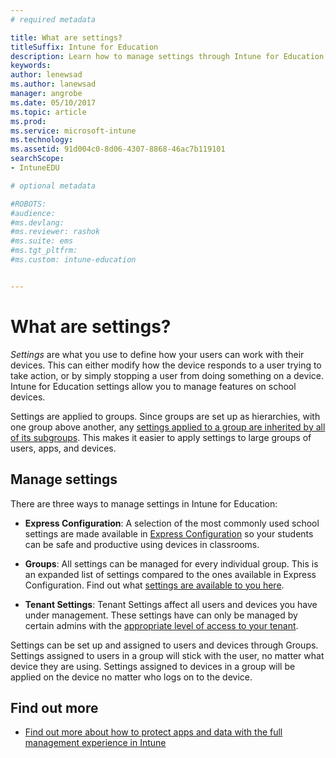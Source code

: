 ```yaml
---
# required metadata

title: What are settings?
titleSuffix: Intune for Education
description: Learn how to manage settings through Intune for Education policies.
keywords:
author: lenewsad
ms.author: lanewsad
manager: angrobe
ms.date: 05/10/2017
ms.topic: article
ms.prod:
ms.service: microsoft-intune
ms.technology:
ms.assetid: 91d004c0-8d06-4307-8868-46ac7b119101
searchScope:
- IntuneEDU

# optional metadata

#ROBOTS:
#audience:
#ms.devlang:
#ms.reviewer: rashok
#ms.suite: ems
#ms.tgt_pltfrm:
#ms.custom: intune-education


---
```


# What are settings?

_Settings_ are what you use to define how your users can work with their devices. This can either modify how the device responds to a user trying to take action, or by simply stopping a user from doing something on a device. Intune for Education settings allow you to manage features on school devices.

Settings are applied to groups. Since groups are set up as hierarchies, with one group above another, any [settings applied to a group are inherited by all of its subgroups](settings-inheritance.md). This makes it easier to apply settings to large groups of users, apps, and devices.

## Manage settings

There are three ways to manage settings in Intune for Education:

* __Express Configuration__: A selection of the most commonly used school settings are made available in [Express Configuration](how-do-i-manage-settings.md#manage-settings-with-express-configuration) so your students can be safe and productive using devices in classrooms.

* __Groups__: All settings can be managed for every individual group. This is an expanded list of settings compared to the ones available in Express Configuration. Find out what [settings are available to you here](available-settings.md).

* __Tenant Settings__: Tenant Settings affect all users and devices you have under management. These settings have can only be managed by certain admins with the [appropriate level of access to your tenant](what-are-tenants.md).

Settings can be set up and assigned to users and devices through Groups. Settings assigned to users in a group will stick with the user, no matter what device they are using. Settings assigned to devices in a group will be applied on the device no matter who logs on to the device.

## Find out more

- [Find out more about how to protect apps and data with the full management experience in Intune](https://docs.microsoft.com/intune/deploy-use/protect-apps-and-data-with-microsoft-intune)
